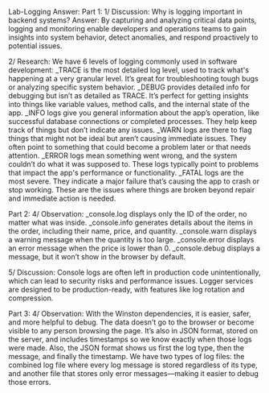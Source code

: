 Lab-Logging Answer:
Part 1:
1/ Discussion: Why is logging important in backend systems?
Answer: By capturing and analyzing critical data points, logging and monitoring enable developers and operations teams to gain insights into system behavior, detect anomalies, and respond proactively to potential issues.

2/ Research:
We have 6 levels of logging commonly used in software development:
_TRACE is the most detailed log level, used to track what's happening at a very granular level. It’s great for troubleshooting tough bugs or analyzing specific system behavior.
_DEBUG provides detailed info for debugging but isn’t as detailed as TRACE. It’s perfect for getting insights into things like variable values, method calls, and the internal state of the app.
_INFO logs give you general information about the app’s operation, like successful database connections or completed processes. They help keep track of things but don’t indicate any issues.
_WARN logs are there to flag things that might not be ideal but aren’t causing immediate issues. They often point to something that could become a problem later or that needs attention.
_ERROR logs mean something went wrong, and the system couldn’t do what it was supposed to. These logs typically point to problems that impact the app's performance or functionality.
_FATAL logs are the most severe. They indicate a major failure that’s causing the app to crash or stop working. These are the issues where things are broken beyond repair and immediate action is needed.

Part 2:
4/ Observation:
_console.log displays only the ID of the order, no matter what was inside.
_console.info generates details about the items in the order, including their name, price, and quantity.
_console.warn displays a warning message when the quantity is too large.
_console.error displays an error message when the price is lower than 0.
_console.debug displays a message, but it won’t show in the browser by default.

5/ Discussion:
Console logs are often left in production code unintentionally, which can lead to security risks and performance issues. Logger services are designed to be production-ready, with features like log rotation and compression.

Part 3:
4/ Observation:
With the Winston dependencies, it is easier, safer, and more helpful to debug. The data doesn’t go to the browser or become visible to any person browsing the page. It’s also in JSON format, stored on the server, and includes timestamps so we know exactly when those logs were made.
Also, the JSON format shows us first the log type, then the message, and finally the timestamp.
We have two types of log files: the combined log file where every log message is stored regardless of its type, and another file that stores only error messages—making it easier to debug those errors.

